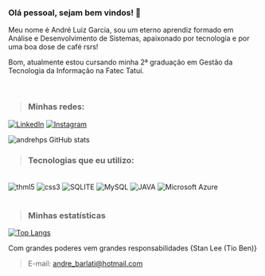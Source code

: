 

 ### Olá pessoal, sejam bem vindos! 👋 

<p> Meu nome é André Luiz Garcia, sou um eterno aprendiz formado em Análise e Desenvolvimento de Sistemas, apaixonado por tecnologia e por uma boa dose de café rsrs!
<br>

<p>Bom, atualmente estou cursando minha 2ª graduação em Gestão da Tecnologia da Informação na Fatec Tatuí.

</p>
<br/>

> ###  Minhas redes:


[![LinkedIn](https://img.shields.io/badge/LinkedIn-0077B5?style=for-the-badge&logo=linkedin&logoColor=white)](https://www.linkedin.com/in/andre-luiz-garcia-ortega/)
[![Instagram](https://img.shields.io/badge/Instagram-E4405F?style=for-the-badge&logo=instagram&logoColor=white)](https://www.instagram.com/andre_4garcia/) 

![andrehps GitHub stats](https://github-readme-stats.vercel.app/api?username=andrehps&show_icons=true&theme=dracula)


> ### Tecnologias que eu utilizo:

<div style="display: inline_block"> <br/>
    <img align="center" alt="thml5" src="https://img.shields.io/badge/HTML5-E34F26?style=for-the-badge&logo=html5&logoColor=white" />  
    <img align="center" alt="css3" src="https://img.shields.io/badge/CSS-239120?&style=for-the-badge&logo=css3&logoColor=white"/>
 <img align="center" alt="SQLITE" src="https://img.shields.io/badge/SQLite-07405E?style=for-the-badge&logo=sqlite&logoColor=white" />  

  <img align="center" alt="MySQL" src="https://img.shields.io/badge/MySQL-00000F?style=for-the-badge&logo=mysql&logoColor=white" />  
    <img align="center" alt="JAVA" src="https://img.shields.io/badge/Java-ED8B00?style=for-the-badge&logo=java&logoColor=white" />  
    <img align="center" alt="Microsoft Azure" src="https://img.shields.io/badge/Microsoft_Azure-0089D6?style=for-the-badge&logo=microsoft-azure&logoColor=white" />  
    
</div>

#

>  ### Minhas estatísticas

[![Top Langs](https://github-readme-stats.vercel.app/api/top-langs/?username=andrehps&layout=compact)](https://github.com/andrehps)

Com grandes poderes vem grandes responsabilidades {Stan Lee (Tio Ben)} 

>E-mail: [andre_barlati@hotmail.com ](andre_barlati@hotmail.com) 
